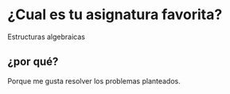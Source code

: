 # ¿Cual es tu asignatura favorita? 
Estructuras algebraicas 
## ¿por qué?
Porque me gusta resolver los problemas planteados.
